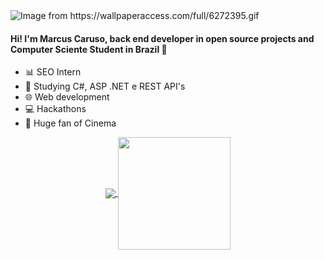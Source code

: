 <img src="https://github.com/SorrisoPraFoto/SorrisoPraFoto/blob/main/src/6272395.gif" alt="Image from https://wallpaperaccess.com/full/6272395.gif">
<h4>Hi! I'm Marcus Caruso, back end developer in open source projects and Computer Sciente Student in Brazil 🧡</h4>

- 📊 SEO Intern
- 🌱 Studying C#, ASP .NET e REST API's
- 🌐 Web development
- 💻 Hackathons
- 🎥 Huge fan of Cinema 

<div align="center">
  <a href="https://github.com/SorrisoPraFoto">
  <img align="center" src="https://github-readme-stats.vercel.app/api?username=SorrisoPraFoto&show_icons=tru&theme=radical&include_all_commits=true"/>
  </a>
  <a href="https://github.com/MartinHeinz/python-project-blueprint">
    <img height="180em" align="center" src="https://github-readme-stats.vercel.app/api/pin/?username=SorrisoPraFoto&repo=Edis&theme=radical" />
  </a>
</div>

<!--
**SorrisoPraFoto/SorrisoPraFoto** is a ✨ _special_ ✨ repository because its `README.md` (this file) appears on your GitHub profile.

Here are some ideas to get you started:

- 🔭 I’m currently working on ...
- 🌱 I’m currently learning ...
- 👯 I’m looking to collaborate on ...
- 🤔 I’m looking for help with ...
- 💬 Ask me about ...
- 📫 How to reach me: ...
- 😄 Pronouns: ...
- ⚡ Fun fact: ...
-->
